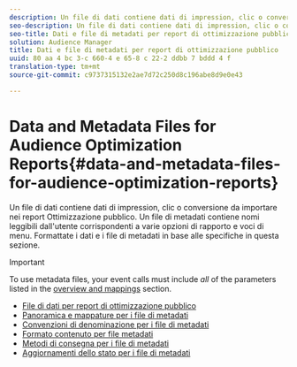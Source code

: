 ```yaml
---
description: Un file di dati contiene dati di impression, clic o conversione da importare nei report Ottimizzazione pubblico. Un file di metadati contiene nomi leggibili dall'utente corrispondenti a varie opzioni di rapporto e voci di menu. Formattate i dati e i file di metadati in base alle specifiche in questa sezione.
seo-description: Un file di dati contiene dati di impression, clic o conversione da importare nei report Ottimizzazione pubblico. Un file di metadati contiene nomi leggibili dall'utente corrispondenti a varie opzioni di rapporto e voci di menu. Formattate i dati e i file di metadati in base alle specifiche in questa sezione.
seo-title: Dati e file di metadati per report di ottimizzazione pubblico
solution: Audience Manager
title: Dati e file di metadati per report di ottimizzazione pubblico
uuid: 80 aa 4 bc 3-c 660-4 e 65-8 c 22-2 ddbb 7 bddd 4 f
translation-type: tm+mt
source-git-commit: c9737315132e2ae7d72c250d8c196abe8d9e0e43

---
```



# Data and Metadata Files for Audience Optimization Reports{#data-and-metadata-files-for-audience-optimization-reports}

Un file di dati contiene dati di impression, clic o conversione da importare nei report Ottimizzazione pubblico. Un file di metadati contiene nomi leggibili dall'utente corrispondenti a varie opzioni di rapporto e voci di menu. Formattate i dati e i file di metadati in base alle specifiche in questa sezione.

>[!IMPORTANT]
>
>To use metadata files, your event calls must include *all* of the parameters listed in the [overview and mappings](../../../reporting/audience-optimization-reports/metadata-files-intro/metadata-file-overview.md) section.

* [File di dati per report di ottimizzazione pubblico](/help/using/reporting/audience-optimization-reports/metadata-files-intro/datafiles-intro.md)
* [Panoramica e mappature per i file di metadati](/help/using/reporting/audience-optimization-reports/metadata-files-intro/metadata-file-overview.md)
* [Convenzioni di denominazione per i file di metadati](/help/using/reporting/audience-optimization-reports/metadata-files-intro/metadata-file-names.md)
* [Formato contenuto per file metadati](/help/using/reporting/audience-optimization-reports/metadata-files-intro/metadata-file-contents.md)
* [Metodi di consegna per i file di metadati](/help/using/reporting/audience-optimization-reports/metadata-files-intro/metadata-delivery-methods.md)
* [Aggiornamenti dello stato per i file di metadati](/help/using/reporting/audience-optimization-reports/metadata-files-intro/metadata-update-status.md)




